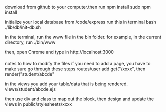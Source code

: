 download from github to your computer.then run npm install
sudo npm install

initialize your local database
from /code/express run this in terminal
bash ./lib/db/init-db.sh



in the terminal, run the www file in the bin folder.
for example, in the current directory, run
./bin/www



then, open Chrome and type in 
http://localhost:3000




####
notes to how to modify the files
if you need to add a page, you have to make sure go through these steps
routes/user   add get("/xxxx",
                      then render("student/abcde"

in the views you add your table/data  that is being rendered.
views/student/abcde.ejs

then use div and class to map out the block, then design and
update the views in
public/stylesheets/xxxx
